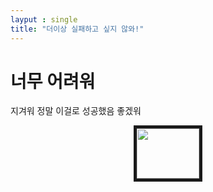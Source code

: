 ```yaml
---
layput : single
title: "더이상 실패하고 싶지 않와!"
---
```


# 너무 어려워

지겨워 정말 이걸로 성공했음 좋겠워

<center>
<img 
  src="http://t1.daumcdn.net/friends/prod/editor/dc8b3d02-a15a-4afa-a88b-989cf2a50476.jpg"
  width="100" 
  height="80" 
  border="5">
</center> 

